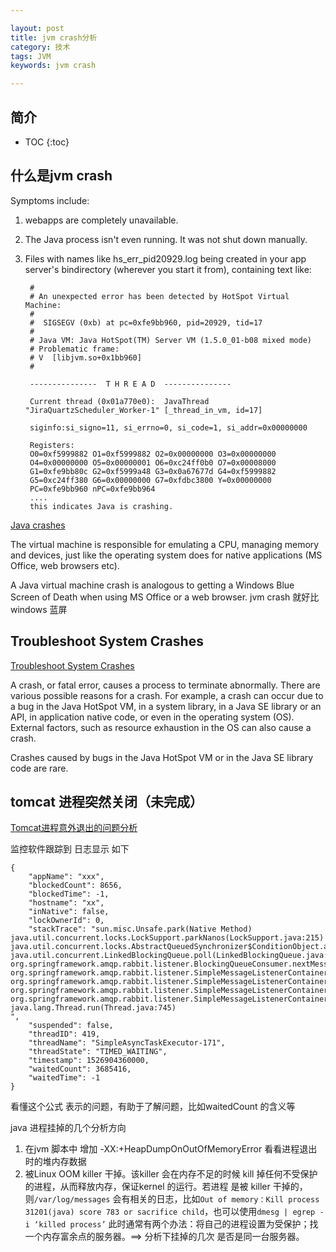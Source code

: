 ```yaml
---

layout: post
title: jvm crash分析
category: 技术
tags: JVM
keywords: jvm crash

---
```


## 简介

* TOC
{:toc}

## 什么是jvm crash

Symptoms include:

1. webapps are completely unavailable.
2. The Java process isn't even running. It was not shut down manually.
3. Files with names like hs_err_pid20929.log being created in your app server's bindirectory (wherever you start it from), containing text like:

        #
        # An unexpected error has been detected by HotSpot Virtual Machine:
        #
        #  SIGSEGV (0xb) at pc=0xfe9bb960, pid=20929, tid=17
        #
        # Java VM: Java HotSpot(TM) Server VM (1.5.0_01-b08 mixed mode)
        # Problematic frame:
        # V  [libjvm.so+0x1bb960]
        #

        ---------------  T H R E A D  ---------------

        Current thread (0x01a770e0):  JavaThread "JiraQuartzScheduler_Worker-1" [_thread_in_vm, id=17]

        siginfo:si_signo=11, si_errno=0, si_code=1, si_addr=0x00000000

        Registers:
        O0=0xf5999882 O1=0xf5999882 O2=0x00000000 O3=0x00000000
        O4=0x00000000 O5=0x00000001 O6=0xc24ff0b0 O7=0x00008000
        G1=0xfe9bb80c G2=0xf5999a48 G3=0x0a67677d G4=0xf5999882
        G5=0xc24ff380 G6=0x00000000 G7=0xfdbc3800 Y=0x00000000
        PC=0xfe9bb960 nPC=0xfe9bb964
        ....
        this indicates Java is crashing.


[Java crashes](https://confluence.atlassian.com/confkb/java-crashes-235669496.html)

The virtual machine is responsible for emulating a CPU, managing memory and devices, just like the operating system does for native applications (MS Office, web browsers etc).

A Java virtual machine crash is analogous to getting a Windows Blue Screen of Death when using MS Office or a web browser. jvm crash 就好比 windows 蓝屏

## Troubleshoot System Crashes

[Troubleshoot System Crashes](https://docs.oracle.com/javase/10/troubleshoot/troubleshoot-system-crashes.htm#JSTGD314)

A crash, or fatal error, causes a process to terminate abnormally. There are various possible reasons for a crash. For example, a crash can occur due to a bug in the Java HotSpot VM, in a system library, in a Java SE library or an API, in application native code, or even in the operating system (OS). External factors, such as resource exhaustion in the OS can also cause a crash.

Crashes caused by bugs in the Java HotSpot VM or in the Java SE library code are rare.

## tomcat 进程突然关闭（未完成）

[Tomcat进程意外退出的问题分析](https://www.jianshu.com/p/0ed131c2e76e)

监控软件跟踪到 日志显示 如下

	{
	    "appName": "xxx", 
	    "blockedCount": 8656, 
	    "blockedTime": -1, 
	    "hostname": "xx", 
	    "inNative": false, 
	    "lockOwnerId": 0, 
	    "stackTrace": "sun.misc.Unsafe.park(Native Method)
	java.util.concurrent.locks.LockSupport.parkNanos(LockSupport.java:215)
	java.util.concurrent.locks.AbstractQueuedSynchronizer$ConditionObject.awaitNanos(AbstractQueuedSynchronizer.java:2078)
	java.util.concurrent.LinkedBlockingQueue.poll(LinkedBlockingQueue.java:467)
	org.springframework.amqp.rabbit.listener.BlockingQueueConsumer.nextMessage(BlockingQueueConsumer.java:188)
	org.springframework.amqp.rabbit.listener.SimpleMessageListenerContainer.doReceiveAndExecute(SimpleMessageListenerContainer.java:466)
	org.springframework.amqp.rabbit.listener.SimpleMessageListenerContainer.receiveAndExecute(SimpleMessageListenerContainer.java:455)
	org.springframework.amqp.rabbit.listener.SimpleMessageListenerContainer.access$300(SimpleMessageListenerContainer.java:58)
	org.springframework.amqp.rabbit.listener.SimpleMessageListenerContainer$AsyncMessageProcessingConsumer.run(SimpleMessageListenerContainer.java:548)
	java.lang.Thread.run(Thread.java:745)
	", 
	    "suspended": false, 
	    "threadID": 419, 
	    "threadName": "SimpleAsyncTaskExecutor-171", 
	    "threadState": "TIMED_WAITING", 
	    "timestamp": 1526904360000, 
	    "waitedCount": 3685416, 
	    "waitedTime": -1
	}

看懂这个公式 表示的问题，有助于了解问题，比如waitedCount 的含义等

java 进程挂掉的几个分析方向

1. 在jvm 脚本中 增加 -XX:+HeapDumpOnOutOfMemoryError 看看进程退出时的堆内存数据
2. 被Linux OOM killer 干掉。该killer 会在内存不足的时候 kill 掉任何不受保护的进程，从而释放内存，保证kernel 的运行。若进程 是被 killer 干掉的，则`/var/log/messages` 会有相关的日志，比如`Out of memory：Kill process 31201(java) score 783 or sacrifice child`，也可以使用`dmesg | egrep -i ‘killed process’` 此时通常有两个办法：将自己的进程设置为受保护；找一个内存富余点的服务器。==> 分析下挂掉的几次 是否是同一台服务器。
	